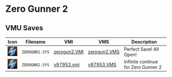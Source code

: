 # Zero Gunner 2

## VMU Saves

| Icon | Filename | VMI | VMS | Description |
|------|----------|-----|-----|-------------|
| ![Zero Gunner 2](../icons/ZEROGNR2.SYS.GIF) | `ZEROGNR2.SYS` | [zerogun2.VMI](zerogun2.VMI) | [zerogun2.VMS](zerogun2.VMS) | Perfect Save! All Open! |
| ![Zero Gunner 2](../icons/ZEROGNR2.SYS.GIF) | `ZEROGNR2.SYS` | [v97953.vmi](v97953.vmi) | [v97953.VMS](v97953.VMS) | Infinite continue for Zero Gunner 2 |
